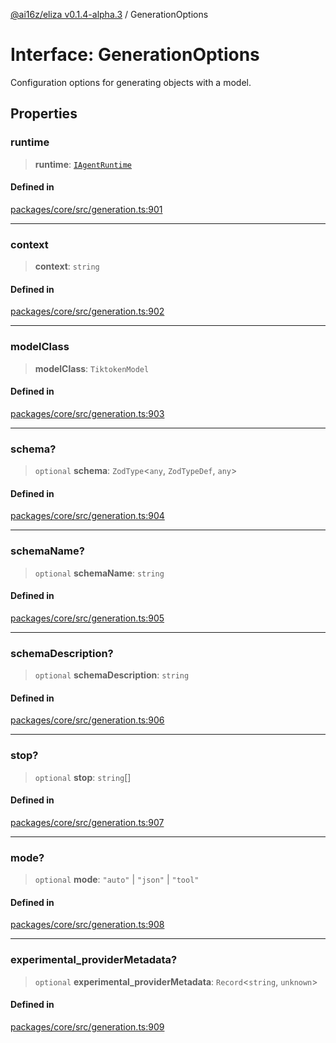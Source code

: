[@ai16z/eliza v0.1.4-alpha.3](../index.md) / GenerationOptions

# Interface: GenerationOptions

Configuration options for generating objects with a model.

## Properties

### runtime

> **runtime**: [`IAgentRuntime`](IAgentRuntime.md)

#### Defined in

[packages/core/src/generation.ts:901](https://github.com/Ungate-Ai/chitti/blob/main/packages/core/src/generation.ts#L901)

***

### context

> **context**: `string`

#### Defined in

[packages/core/src/generation.ts:902](https://github.com/Ungate-Ai/chitti/blob/main/packages/core/src/generation.ts#L902)

***

### modelClass

> **modelClass**: `TiktokenModel`

#### Defined in

[packages/core/src/generation.ts:903](https://github.com/Ungate-Ai/chitti/blob/main/packages/core/src/generation.ts#L903)

***

### schema?

> `optional` **schema**: `ZodType`\<`any`, `ZodTypeDef`, `any`\>

#### Defined in

[packages/core/src/generation.ts:904](https://github.com/Ungate-Ai/chitti/blob/main/packages/core/src/generation.ts#L904)

***

### schemaName?

> `optional` **schemaName**: `string`

#### Defined in

[packages/core/src/generation.ts:905](https://github.com/Ungate-Ai/chitti/blob/main/packages/core/src/generation.ts#L905)

***

### schemaDescription?

> `optional` **schemaDescription**: `string`

#### Defined in

[packages/core/src/generation.ts:906](https://github.com/Ungate-Ai/chitti/blob/main/packages/core/src/generation.ts#L906)

***

### stop?

> `optional` **stop**: `string`[]

#### Defined in

[packages/core/src/generation.ts:907](https://github.com/Ungate-Ai/chitti/blob/main/packages/core/src/generation.ts#L907)

***

### mode?

> `optional` **mode**: `"auto"` \| `"json"` \| `"tool"`

#### Defined in

[packages/core/src/generation.ts:908](https://github.com/Ungate-Ai/chitti/blob/main/packages/core/src/generation.ts#L908)

***

### experimental\_providerMetadata?

> `optional` **experimental\_providerMetadata**: `Record`\<`string`, `unknown`\>

#### Defined in

[packages/core/src/generation.ts:909](https://github.com/Ungate-Ai/chitti/blob/main/packages/core/src/generation.ts#L909)
